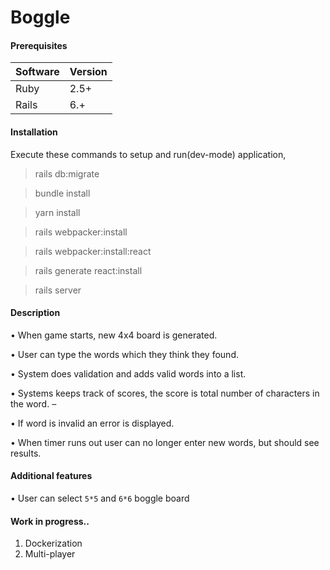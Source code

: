 # Boggle

#### Prerequisites

|Software|Version|
|--------|-------|
|Ruby|2.5+|
|Rails|6.+|

#### Installation

Execute these commands to setup and run(dev-mode) application,

> rails db:migrate

> bundle install

> yarn install

> rails webpacker:install

> rails webpacker:install:react

> rails generate react:install

> rails server

#### Description

   • When game starts, new 4x4 board is generated. 
   
   • User can type the words which they think they found.
   
   • System does validation and adds valid words into a list. 
   
   • Systems keeps track of scores, the score is total number of characters in the word. –
   
   • If word is invalid an error is displayed. 
   
   • When timer runs out user can no longer enter new words, but should see results. 
   
#### Additional features

   • User can select `5*5` and `6*6` boggle board 
   
#### Work in progress..

1. Dockerization
2. Multi-player
